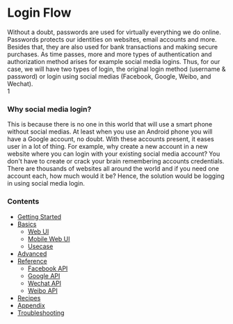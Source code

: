 # Login Flow

Without a doubt, passwords are used for virtually everything we do online. Passwords protects our identities on websites, email accounts and more. Besides that, they are also used for bank transactions and making secure purchases. As time passes, more and more types of authentication and authorization method arises for example social media logins. Thus, for our case, we will have two types of login, the original login method \(username & password\) or login using social medias \(Facebook, Google, Weibo, and Wechat\).  
1

### Why social media login?

This is because there is no one in this world that will use a smart phone without social medias. At least when you use an Android phone you will have a Google account, no doubt. With these accounts present, it eases user in a lot of thing. For example, why create a new account in a new website where you can login with your existing social media account? You don't have to create or crack your brain remembering accounts credentials. There are thousands of websites all around the world and if you need one account each, how much would it be? Hence, the solution would be logging in using social media login.

### Contents

* [Getting Started](/getting-started.md)
* [Basics](/basics.md)
  * [Web UI](/basics/web-ui.md)
  * [Mobile Web UI](/basics/mobile-web-ui.md)
  * [Usecase](/basics/usecase.md)
* [Advanced](/advanced.md)
* [Reference](/reference.md)
  * [Facebook API](/reference/facebook-api.md)
  * [Google API](/reference/google-api.md)
  * [Wechat API](/reference/wechat-api.md)
  * [Weibo API](/reference/weibo-api.md)
* [Recipes](/recipes.md)
* [Appendix](/appendix.md)
* [Troubleshooting](/troubleshooting.md)



